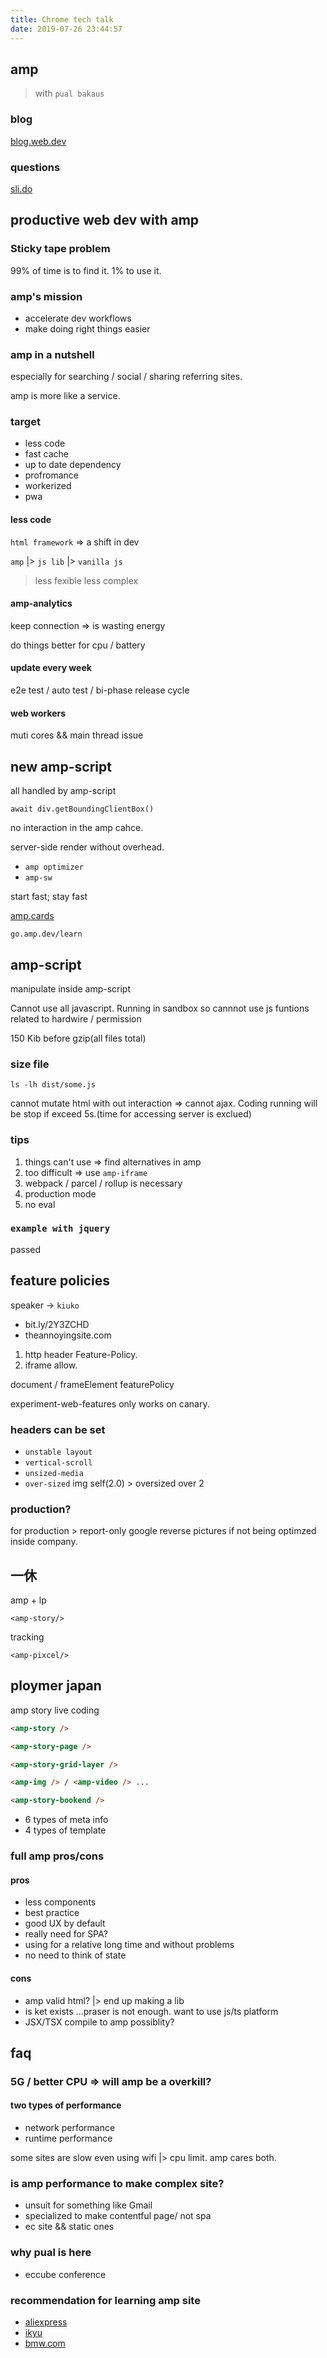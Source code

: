 ```yaml
---
title: Chrome tech talk
date: 2019-07-26 23:44:57
---
```


## amp

> with `pual bakaus`

### blog

[blog.web.dev](https://blog.web.dev)

### questions

[sli.do](https://sli.do)

## productive web dev with amp

### Sticky tape problem

99% of time is to find it. 1% to use it.

### amp's mission

- accelerate dev workflows
- make doing right things easier

### amp in a nutshell

especially for searching / social / sharing referring sites.

amp is more like a service.

### target

- less code
- fast cache
- up to date dependency
- profromance
- workerized
- pwa

#### less code

`html framework` => a shift in dev

`amp` |> `js lib` |> `vanilla js`

> less fexible less complex

#### amp-analytics

keep connection => is wasting energy

do things better for cpu / battery

#### update every week

e2e test / auto test / bi-phase release cycle

#### web workers

muti cores && main thread issue

## new amp-script

all handled by amp-script

`await div.getBoundingClientBox()`

no interaction in the amp cahce.

server-side render without overhead.

- `amp optimizer`
- `amp-sw`

start fast; stay fast

[amp.cards](https://amp.cards)

`go.amp.dev/learn`

## amp-script

manipulate inside amp-script

Cannot use all javascript. Running in sandbox so cannnot use js funtions related to hardwire / permission

150 Kib before gzip(all files total)

### size file

`ls -lh dist/some.js`

cannot mutate html with out interaction => cannot ajax. Coding running will be stop if exceed 5s.(time for accessing server is exclued)

### tips

1. things can't use => find alternatives in amp
2. too difficult => use `amp-iframe`
3. webpack / parcel / rollup is necessary
4. production mode
5. no eval

### `example with jquery`

passed

## feature policies

speaker -> `kiuko`

- bit.ly/2Y3ZCHD
- theannoyingsite.com

1. http header Feature-Policy.
2. iframe allow.

document / frameElement featurePolicy

experiment-web-features only works on canary.

### headers can be set

- `unstable layout`
- `vertical-scroll`
- `unsized-media`
- `over-sized` img self(2.0) > oversized over 2

### production?

for production > report-only
google reverse pictures if not being optimzed inside company.

## 一休

amp + lp

`<amp-story/>`

tracking

`<amp-pixcel/>`

## ploymer japan

amp story live coding

```html
<amp-story />

<amp-story-page />

<amp-story-grid-layer />

<amp-img /> / <amp-video /> ...

<amp-story-bookend />
```

- 6 types of meta info
- 4 types of template

### full amp pros/cons

#### pros

- less components
- best practice
- good UX by default
- really need for SPA?
- using for a relative long time and without problems
- no need to think of state

#### cons

- amp valid html? |> end up making a lib
- is ket exists ...praser is not enough. want to use js/ts platform
- JSX/TSX compile to amp possiblity?

## faq

### 5G / better CPU => will amp be a overkill?

#### two types of performance

- network performance
- runtime performance

some sites are slow even using wifi |> cpu limit.
amp cares both.

### is amp performance to make complex site?

- unsuit for something like Gmail
- specialized to make contentful page/ not spa
- ec site && static ones

### why pual is here

- eccube conference

### recommendation for learning amp site

- [aliexpress](https://www.aliexpress.com)
- [ikyu](https://www.ikyu.com/kankou/story0/)
- [bmw.com](https://www.bmw.com/en/index.html)
